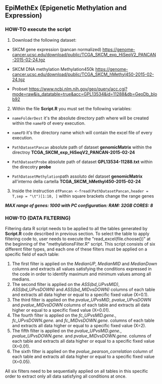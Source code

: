 ## EpiMethEx (Epigenetic Methylation and Expression)

### HOW-TO execute the script

1. Download the following dataset:

 * SKCM gene expression (pancan normalized) https://genome-cancer.ucsc.edu/download/public/TCGA_SKCM_exp_HiSeqV2_PANCAN-2015-02-24.tgz

 * SKCM DNA methylation Methylation450k https://genome-cancer.ucsc.edu/download/public/TCGA_SKCM_hMethyl450-2015-02-24.tgz 

 * Probset https://www.ncbi.nlm.nih.gov/geo/query/acc.cgi?mode=raw&is_datatable=true&acc=GPL13534&id=11288&db=GeoDb_blob92

2. Within the file **Script.R** you must set the following variables: 

  * `nameFolderDest` it's the absolute directory path where will be created within the `nameFD` of every execution.
  
  * `nameFD` it's the directory name which will contain the excel file of every execution.
  
  * `PathDatasetPancan` absolute path of dataset **genomicMatrix** within the directroy **TCGA_SKCM_exp_HiSeqV2_PANCAN-2015-02-24**
  
  * `PathDatasetProbe` absolute path of dataset **GPL13534-11288.txt** within the direcotry **probe**
  
  * `PathDatasetMethylation`path assoluto del dataset **genomicMatrix** all'interno della cartella **TCGA_SKCM_hMethyl450-2015-02-24**
  
3.  Inside the instruction `dfPancan <-fread(PathDatasetPancan,header = T,sep = "\t")[1:10, ]` within square brackets change the range genes

**_MAX range of genes: 1000 with PC configuration: RAM: 32GB CORES: 8_**



### HOW-TO (DATA FILTERING)

Filtering data R script needs to be applied to all the tables generated by **Script.R** code described in previous section. To select the table to apply filtering code to, user needs to execute the "read_excel(file.choose())" at the beginning of the "methylationsFilter.R" script. This script consists of six different filter types, and each one of these filters must be applied on a specific field of each table:

1. The first filter is applied on the *MedianUP*, *MedianMID* and *MedianDown* columns and extracts all values satisfying the conditions expressed in the code in order to identify maximum and minimum values among all medians.
2. The second filter is applied on the *ASS(bd_UPvsMID)*, *ASS(bd_UPvsDOWN)* and *ASS(bd_MIDvsDOWN)* columns of each table and extracts all data higher or equal to a specific fixed value (X=0.1).
3. The third filter is applied on the *pvalue_UPvsMID*, *pvalue_UPvsDOWN* and *pvalue_MIDvsDOWN* columns of each table and extracts all data higher or equal to a specific fixed value (X=0.01).
4. The fourth filter is applied on the *fc_UPvsMID.gene.*, *fc_UPvsDOWN.gene.* and *fc_MIDvsDOWN.gene.* columns of each table and extracts all data higher or equal to a specific fixed value (X=2).
5. The fifth filter is applied on the *pvalue_UPvsMID.gene.*, *pvalue_UPvsDOWN.gene.* and *pvalue_MIDvsDOWN.gene.* columns of each table and extracts all data higher or equal to a specific fixed value (X=0.01).
6. The sixth filter is applied on the *pvalue_pearson_correlation* column of each table and extracts all data higher or equal to a specific fixed value (X=0.05).

All six filters need to be sequentially applied on all tables in this specific order to extract only all data satisfying all conditions at once.
